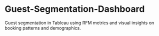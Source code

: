 # Guest-Segmentation-Dashboard
Guest segmentation in Tableau using RFM metrics and visual insights on booking patterns and demographics.
